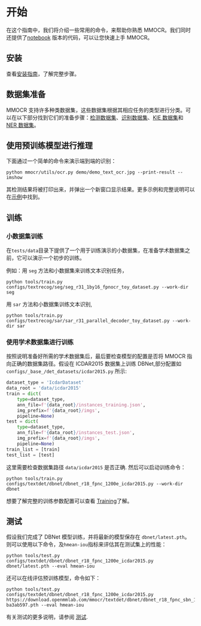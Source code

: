 # 开始

在这个指南中，我们将介绍一些常用的命令，来帮助你熟悉 MMOCR。我们同时还提供了[notebook](https://github.com/open-mmlab/mmocr/blob/main/demo/MMOCR_Tutorial.ipynb) 版本的代码，可以让您快速上手 MMOCR。

## 安装

查看[安装指南](install.md)，了解完整步骤。

## 数据集准备

MMOCR 支持许多种类数据集，这些数据集根据其相应任务的类型进行分类。可以在以下部分找到它们的准备步骤：[检测数据集](datasets/det.md)、[识别数据集](datasets/recog.md)、[KIE 数据集](datasets/kie.md)和 [NER 数据集](datasets/ner.md)。

## 使用预训练模型进行推理

下面通过一个简单的命令来演示端到端的识别：

```shell
python mmocr/utils/ocr.py demo/demo_text_ocr.jpg --print-result --imshow
```

其检测结果将被打印出来，并弹出一个新窗口显示结果。更多示例和完整说明可以在[示例](demo.md)中找到。

## 训练

### 小数据集训练

在`tests/data`目录下提供了一个用于训练演示的小数据集，在准备学术数据集之前，它可以演示一个初步的训练。

例如：用 `seg` 方法和小数据集来训练文本识别任务，
```shell
python tools/train.py configs/textrecog/seg/seg_r31_1by16_fpnocr_toy_dataset.py --work-dir seg
```

用 `sar` 方法和小数据集训练文本识别,
```shell
python tools/train.py configs/textrecog/sar/sar_r31_parallel_decoder_toy_dataset.py --work-dir sar
```

### 使用学术数据集进行训练

按照说明准备好所需的学术数据集后，最后要检查模型的配置是否将 MMOCR 指向正确的数据集路径。假设在 ICDAR2015 数据集上训练 DBNet,部分配置如 `configs/_base_/det_datasets/icdar2015.py` 所示:
```python
dataset_type = 'IcdarDataset'
data_root = 'data/icdar2015'
train = dict(
    type=dataset_type,
    ann_file=f'{data_root}/instances_training.json',
    img_prefix=f'{data_root}/imgs',
    pipeline=None)
test = dict(
    type=dataset_type,
    ann_file=f'{data_root}/instances_test.json',
    img_prefix=f'{data_root}/imgs',
    pipeline=None)
train_list = [train]
test_list = [test]
```
这里需要检查数据集路径 `data/icdar2015` 是否正确. 然后可以启动训练命令：
```shell
python tools/train.py configs/textdet/dbnet/dbnet_r18_fpnc_1200e_icdar2015.py --work-dir dbnet
```

想要了解完整的训练参数配置可以查看 [Training](training.md)了解。

## 测试

假设我们完成了 DBNet 模型训练，并将最新的模型保存在 `dbnet/latest.pth`。则可以使用以下命令，及`hmean-iou`指标来评估其在测试集上的性能：
```shell
python tools/test.py configs/textdet/dbnet/dbnet_r18_fpnc_1200e_icdar2015.py dbnet/latest.pth --eval hmean-iou
```

还可以在线评估预训练模型，命令如下：
```shell
python tools/test.py configs/textdet/dbnet/dbnet_r18_fpnc_1200e_icdar2015.py https://download.openmmlab.com/mmocr/textdet/dbnet/dbnet_r18_fpnc_sbn_1200e_icdar2015_20210329-ba3ab597.pth --eval hmean-iou
```

有关测试的更多说明，请参阅 [测试](testing.md).
